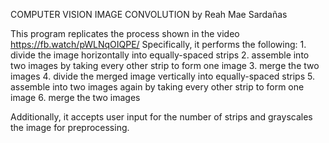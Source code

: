 COMPUTER VISION 
IMAGE CONVOLUTION
by Reah Mae Sardañas

This program replicates the process shown in the video https://fb.watch/pWLNqOIQPE/
Specifically, it performs the following:
    1. divide the image horizontally into equally-spaced strips
	  2. assemble into two images by taking every other strip to form one image
	  3. merge the two images
	  4. divide the merged image vertically into equally-spaced strips
	  5. assemble into two images again by taking every other strip to form one image
	  6. merge the two images

Additionally, it accepts user input for the number of strips and grayscales the image for preprocessing.
